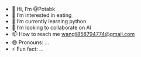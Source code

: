 - 👋 Hi, I’m @Potabk
- 👀 I’m interested in eating
- 🌱 I’m currently learning python
- 💞️ I’m looking to collaborate on AI
- 📫 How to reach me wangli858794774@gmail.com
- 😄 Pronouns: ...
- ⚡ Fun fact: ...

<!---
Potabk/Potabk is a ✨ special ✨ repository because its `README.md` (this file) appears on your GitHub profile.
You can click the Preview link to take a look at your changes.
--->
